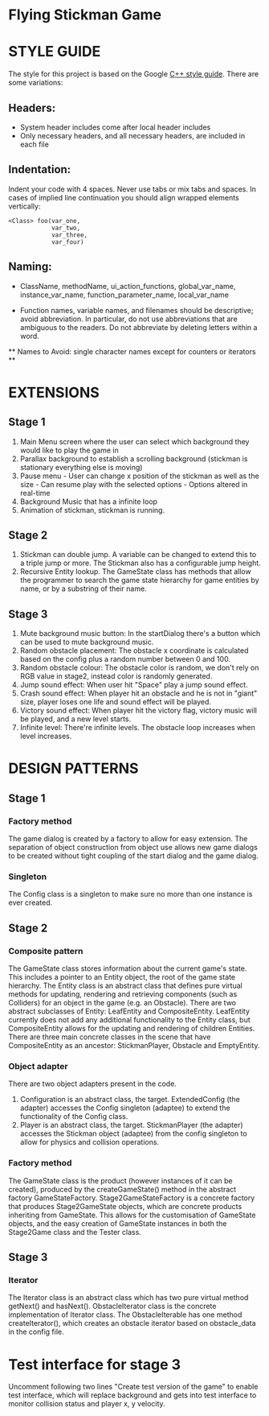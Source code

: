 # Flying Stickman Game

# STYLE GUIDE

The style for this project is based on the Google [C++ style guide](https://google.github.io/styleguide/cppguide.html). There are some variations:

## Headers:

  - System header includes come after local header includes
  - Only necessary headers, and all necessary headers, are included in each file

## Indentation:

  Indent your code with 4 spaces. Never use tabs or mix tabs and spaces. In cases of implied line continuation you should align wrapped elements vertically:

    <Class> foo(var_one,
                var_two,
                var_three,
                var_four)

## Naming:

  - ClassName, methodName, ui_action_functions, global_var_name, instance_var_name,
    function_parameter_name, local_var_name

  - Function names, variable names, and filenames should be descriptive; avoid abbreviation. In particular, do not use abbreviations that are ambiguous to the readers. Do not abbreviate by deleting letters within a word.

  ** Names to Avoid: single character names except for counters or iterators **

# EXTENSIONS

## Stage 1

  1. Main Menu screen where the user can select which background they would like to play the game in
  2. Parallax background to establish a scrolling background (stickman is stationary everything else is moving)
  3. Pause menu
    - User can change x position of the stickman as well as the size
    - Can resume play with the selected options
    - Options altered in real-time
  4. Background Music that has a infinite loop
  5. Animation of stickman, stickman is running.

## Stage 2
  1. Stickman can double jump. A variable can be changed to extend this to a triple jump or more. The Stickman also has a configurable jump height.
  2. Recursive Entity lookup. The GameState class has methods that allow the programmer to search the game state hierarchy for game entities by name, or by a substring of their name.

## Stage 3
  1. Mute background music button: In the startDialog there's a button which can be used to mute background music.
  2. Random obstacle placement: The obstacle x coordinate is calculated based on the config plus a random number between 0 and 100.
  3. Random obstacle colour: The obstacle color is random, we don't rely on RGB value in stage2, instead color is randomly generated.
  4. Jump sound effect: When user hit "Space" play a jump sound effect.
  5. Crash sound effect: When player hit an obstacle and he is not in "giant" size, player loses one life and sound effect will be played.
  6. Victory sound effect: When player hit the victory flag, victory music will be played, and a new level starts.
  7. Infinite level: There're infinite levels. The obstacle loop increases when level increases.

# DESIGN PATTERNS

## Stage 1

### Factory method

The game dialog is created by a factory to allow for easy extension. The separation of object construction from object use allows new game dialogs to be created without tight coupling of the start dialog and the game dialog.

### Singleton

The Config class is a singleton to make sure no more than one instance is ever created.

## Stage 2

### Composite pattern

The GameState class stores information about the current game's state. This includes a pointer to an  Entity object, the root of the game state hierarchy. The Entity class is an abstract class that defines pure virtual methods for updating, rendering and retrieving components (such as Colliders) for an object in the game (e.g. an Obstacle). There are two abstract subclasses of Entity: LeafEntity and CompositeEntity. LeafEntity currently does not add any additional functionality to the Entity class, but CompositeEntity allows for the updating and rendering of children Entities. There are three main concrete classes in the scene that have CompositeEntity as an ancestor: StickmanPlayer, Obstacle and EmptyEntity.

### Object adapter

There are two object adapters present in the code.
  1. Configuration is an abstract class, the target. ExtendedConfig (the adapter) accesses the Config singleton (adaptee) to extend the functionality of the Config class.
  2. Player is an abstract class, the target. StickmanPlayer (the adapter) accesses the Stickman object (adaptee) from the config singleton to allow for physics and collision operations.

### Factory method

The GameState class is the product (however instances of it can be created), produced by the createGameState() method in the abstract factory GameStateFactory. Stage2GameStateFactory is a concrete factory that produces Stage2GameState objects, which are concrete products inheriting from GameState. This allows for the customisation of GameState objects, and the easy creation of GameState instances in both the Stage2Game class and the Tester class.

## Stage 3

### Iterator

The Iterator class is an abstract class which has two pure virtual method getNext() and hasNext(). ObstacleIterator class is the concrete implementation of Iterator class. The ObstacleIterable has one method createIterator(), which creates an obstacle iterator based on obstacle_data in the config file.


# Test interface for stage 3

Uncomment following two lines "Create test version of the game" to enable test interface, which will replace background and gets into test interface to monitor collision status and player x, y velocity.
